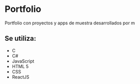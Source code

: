 # Portfolio

Portfolio con proyectos y apps de muestra desarrollados por m

## Se utiliza: 

- C
- C#
- JavaScript
- HTML 5 
- CSS
- ReactJS 
